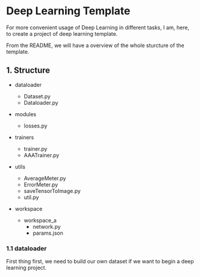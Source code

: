 # Deep Learning Template

For more convenient usage of Deep Learning in different tasks, I am, here, to create a project of deep learning template.

From the README, we will have a overview of the whole sturcture of the template.

## 1. Structure

- dataloader
  - Dataset.py
  - Dataloader.py

- modules
  - losses.py

- trainers
  - trainer.py
  - AAATrainer.py

- utils
  - AverageMeter.py
  - ErrorMeter.py
  - saveTensorToImage.py
  - util.py

- workspace
  - workspace_a
    - network.py
    - params.json

### 1.1 dataloader

First thing first, we need to build our own dataset if we want to begin a deep learning project. 



